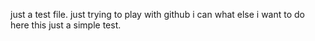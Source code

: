 just a test file.
just trying to play with github
i can what else i want to do here
this just a simple test. 
